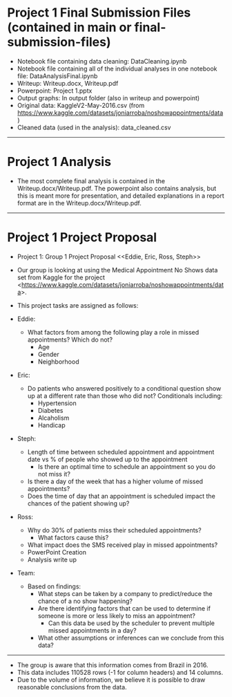 # Project 1 Final Submission Files (contained in main or final-submission-files)

- Notebook file containing data cleaning: DataCleaning.ipynb
- Notebook file containing all of the individual analyses in one notebook file: DataAnalysisFinal.ipynb
- Writeup: Writeup.docx, Writeup.pdf
- Powerpoint: Project 1.pptx
- Output graphs: In output folder (also in writeup and powerpoint)
- Original data: KaggleV2-May-2016.csv (from https://www.kaggle.com/datasets/joniarroba/noshowappointments/data)
- Cleaned data (used in the analysis): data_cleaned.csv

----

# Project 1 Analysis

- The most complete final analysis is contained in the Writeup.docx/Writeup.pdf. The powerpoint also contains analysis, but this is meant more for presentation, and detailed explanations in a report format are in the Writeup.docx/Writeup.pdf.
  
----

# Project 1 Project Proposal

- Project 1: Group 1 Project Proposal <<Eddie, Eric, Ross, Steph>>

- Our group is looking at using the Medical Appointment No Shows data set from Kaggle for the project <<https://www.kaggle.com/datasets/joniarroba/noshowappointments/data>>. 

- This project tasks are assigned as follows: 

- Eddie:
  - What factors from among the following play a role in missed appointments? Which do not?  
    - Age
    - Gender
    - Neighborhood 

- Eric: 
  - Do patients who answered positively to a conditional question show up at a different rate than those who did not? Conditionals including:
    - Hypertension
    - Diabetes
    - Alcaholism
    - Handicap
  
- Steph:   
  - Length of time between scheduled appointment and appointment date vs % of people who showed up to the appointment
    - Is there an optimal time to schedule an appointment so you do not miss it?
  - Is there a day of the week that has a higher volume of missed appointments?
  - Does the time of day that an appointment is scheduled impact the chances of the patient showing up?

- Ross: 
  - Why do 30% of patients miss their scheduled appointments? 
    - What factors cause this?
  - What impact does the SMS received play in missed appointments?
  - PowerPoint Creation 
  - Analysis write up 

- Team: 
  - Based on findings:
    - What steps can be taken by a company to predict/reduce the chance of a no show happening?
    - Are there identifying factors that can be used to determine if someone is more or less likely to miss an appointment?
      - Can this data be used by the scheduler to prevent multiple missed appointments in a day?
    - What other assumptions or inferences can we conclude from this data?

***
- The group is aware that this information comes from Brazil in 2016.
- This data includes 110528 rows (-1 for column headers) and 14 columns.
- Due to the volume of information, we believe it is possible to draw reasonable conclusions from the data. 
